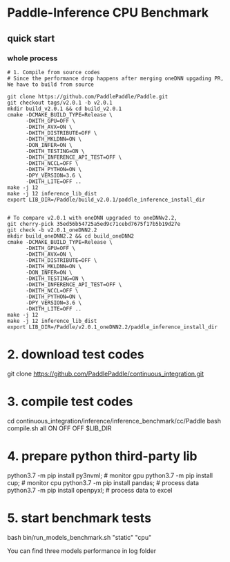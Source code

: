 # Paddle-Inference CPU Benchmark

## quick start

### whole process

```shell
# 1. Compile from source codes
# Since the performance drop happens after merging oneDNN upgading PR, We have to build from source

git clone https://github.com/PaddlePaddle/Paddle.git
git checkout tags/v2.0.1 -b v2.0.1
mkdir build_v2.0.1 && cd build_v2.0.1
cmake -DCMAKE_BUILD_TYPE=Release \
      -DWITH_GPU=OFF \
      -DWITH_AVX=ON \
      -DWITH_DISTRIBUTE=OFF \
      -DWITH_MKLDNN=ON \
      -DON_INFER=ON \
      -DWITH_TESTING=ON \
      -DWITH_INFERENCE_API_TEST=OFF \
      -DWITH_NCCL=OFF \
      -DWITH_PYTHON=ON \
      -DPY_VERSION=3.6 \
      -DWITH_LITE=OFF ..
make -j 12
make -j 12 inference_lib_dist
export LIB_DIR=/Paddle/build_v2.0.1/paddle_inference_install_dir


# To compare v2.0.1 with oneDNN upgraded to oneDNNv2.2, 
git cherry-pick 35ed56b54725a5ed9c71cebd7675f17b5b19d27e
git check -b v2.0.1_oneDNN2.2
mkdir build_oneDNN2.2 && cd build_oneDNN2
cmake -DCMAKE_BUILD_TYPE=Release \
      -DWITH_GPU=OFF \
      -DWITH_AVX=ON \
      -DWITH_DISTRIBUTE=OFF \
      -DWITH_MKLDNN=ON \
      -DON_INFER=ON \
      -DWITH_TESTING=ON \
      -DWITH_INFERENCE_API_TEST=OFF \
      -DWITH_NCCL=OFF \
      -DWITH_PYTHON=ON \
      -DPY_VERSION=3.6 \
      -DWITH_LITE=OFF ..
make -j 12
make -j 12 inference_lib_dist
export LIB_DIR=/Paddle/v2.0.1_oneDNN2.2/paddle_inference_install_dir
```

# 2. download test codes
git clone https://github.com/PaddlePaddle/continuous_integration.git

# 3. compile test codes
cd continuous_integration/inference/inference_benchmark/cc/Paddle
bash compile.sh all ON OFF OFF $LIB_DIR

# 4. prepare python third-party lib
python3.7 -m pip install py3nvml;  # monitor gpu
python3.7 -m pip install cup;      # monitor cpu
python3.7 -m pip install pandas;   # process data
python3.7 -m pip install openpyxl; # process data to excel


# 5. start benchmark tests
bash bin/run_models_benchmark.sh "static" "cpu"

You can find three models performance in log folder
